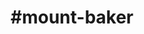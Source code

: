 ---
title: "#mount-baker"
hashtag: "mount-baker"
tags:
  - Mountain
  - Whatcom County
  - Washington
  - Cascades
---
